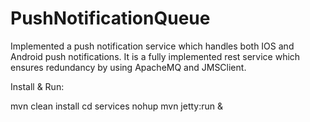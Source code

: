 PushNotificationQueue
=====================

Implemented a push notification service which handles both IOS and Android push notifications.
It is a fully implemented rest service which ensures redundancy by using ApacheMQ and JMSClient.

Install & Run:

mvn clean install
cd services
nohup mvn jetty:run &
